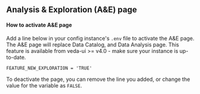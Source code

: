 ## Analysis & Exploration (A&E) page

#### How to activate A&E page

Add a line below in your config instance's `.env` file to activate the A&E page. The A&E page will replace Data Catalog, and Data Analysis page.
This feature is available from veda-ui >= v4.0 - make sure your instance is up-to-date.

```
FEATURE_NEW_EXPLORATION = 'TRUE'
```

To deactivate the page, you can remove the line you added, or change the value for the variable as `FALSE`.